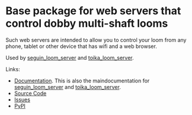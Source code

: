 # Base package for web servers that control dobby multi-shaft looms

Such web servers are intended to allow you to control your loom from any phone, tablet or other device that has wifi and a web browser.

Used by [seguin_loom_server](https://pypi.org/project/seguin-loom-server/)
and [toika_loom_server](https://pypi.org/project/toika-loom-server/).

Links:

* [Documentation](https://r-owen.github.io/base_loom_server/).
  This is also the maindocumentation for [seguin_loom_server](https://pypi.org/project/seguin-loom-server/)
  and [toika_loom_server](https://pypi.org/project/toika-loom-server/).
* [Source Code](https://github.com/r-owen/base_loom_server/)
* [Issues](https://github.com/r-owen/base_loom_server/issues)
* [PyPI](https://pypi.org/project/base-loom-server/)
